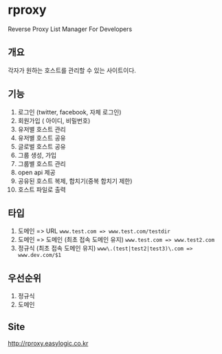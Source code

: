 rproxy
======

Reverse Proxy List Manager For Developers

## 개요 

각자가 원하는 호스트를 관리할 수 있는 사이트이다. 

## 기능 

1. 로그인 (twitter, facebook, 자체 로그인) 
2. 회원가입 ( 아이디, 비밀번호) 
2. 유저별 호스트 관리 
3. 유저별 호스트 공유 
4. 글로벌 호스트 공유 
5. 그룹 생성, 가입 
6. 그룹별 호스트 관리 
7. open api 제공 
8. 공유된 호스트 복제, 합치기(중복 합치기 제한) 
9. 호스트 파일로 출력 

## 타입 

1. 도메인 => URL 
``` www.test.com => www.test.com/testdir  ```
2. 도메인 => 도메인 (최초 접속 도메인 유지) 
``` www.test.com => www.test2.com ``` 
3. 정규식 (최초 접속 도메인 유지) 
``` www\.(test|test2|test3)\.com => www.dev.com/$1 ```

## 우선순위 

1. 정규식 
2. 도메인 

## Site

http://rproxy.easylogic.co.kr
